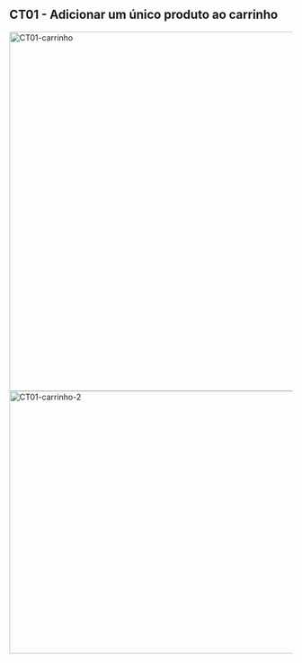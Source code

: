 
## CT01 - Adicionar um único produto ao carrinho

<img width="1325" height="639" alt="CT01-carrinho" src="https://github.com/user-attachments/assets/0648345d-c222-4231-aead-495ddc76222b" />


<img width="1314" height="467" alt="CT01-carrinho-2" src="https://github.com/user-attachments/assets/f7516e13-021a-4c19-a5b2-c47d41b93d00" />
